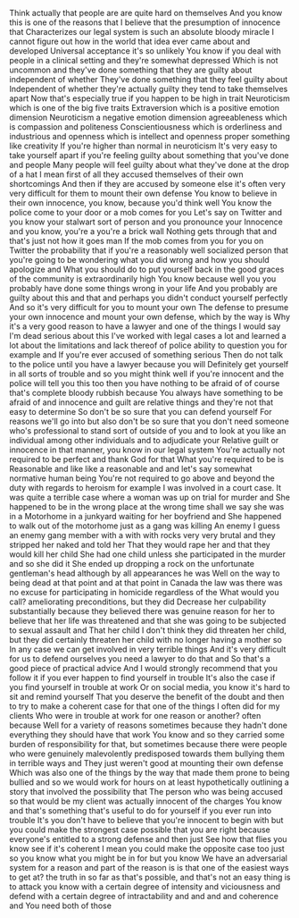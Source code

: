  Think actually that people are are quite hard on themselves And you know this is one of the reasons that I believe that the presumption of innocence that Characterizes our legal system is such an absolute bloody miracle I cannot figure out how in the world that idea ever came about and developed Universal acceptance it's so unlikely You know if you deal with people in a clinical setting and they're somewhat depressed Which is not uncommon and they've done something that they are guilty about independent of whether They've done something that they feel guilty about Independent of whether they're actually guilty they tend to take themselves apart Now that's especially true if you happen to be high in trait Neuroticism which is one of the big five traits Extraversion which is a positive emotion dimension Neuroticism a negative emotion dimension agreeableness which is compassion and politeness Conscientiousness which is orderliness and industrious and openness which is intellect and openness proper something like creativity If you're higher than normal in neuroticism It's very easy to take yourself apart if you're feeling guilty about something that you've done and people Many people will feel guilty about what they've done at the drop of a hat I mean first of all they accused themselves of their own shortcomings And then if they are accused by someone else it's often very very difficult for them to mount their own defense You know to believe in their own innocence, you know, because you'd think well You know the police come to your door or a mob comes for you Let's say on Twitter and you know your stalwart sort of person and you pronounce your Innocence and you know, you're a you're a brick wall Nothing gets through that and that's just not how it goes man If the mob comes from you for you on Twitter the probability that if you're a reasonably well socialized person that you're going to be wondering what you did wrong and how you should apologize and What you should do to put yourself back in the good graces of the community is extraordinarily high You know because well you you probably have done some things wrong in your life And you probably are guilty about this and that and perhaps you didn't conduct yourself perfectly And so it's very difficult for you to mount your own The defense to presume your own innocence and mount your own defense, which by the way is Why it's a very good reason to have a lawyer and one of the things I would say I'm dead serious about this I've worked with legal cases a lot and learned a lot about the limitations and lack thereof of police ability to question you for example and If you're ever accused of something serious Then do not talk to the police until you have a lawyer because you will Definitely get yourself in all sorts of trouble and so you might think well if you're innocent and the police will tell you this too then you have nothing to be afraid of of course that's complete bloody rubbish because You always have something to be afraid of and innocence and guilt are relative things and they're not that easy to determine So don't be so sure that you can defend yourself For reasons we'll go into but also don't be so sure that you don't need someone who's professional to stand sort of outside of you and to look at you like an individual among other individuals and to adjudicate your Relative guilt or innocence in that manner, you know in our legal system You're actually not required to be perfect and thank God for that What you're required to be is Reasonable and like like a reasonable and and let's say somewhat normative human being You're not required to go above and beyond the duty with regards to heroism for example I was involved in a court case. It was quite a terrible case where a woman was up on trial for murder and She happened to be in the wrong place at the wrong time shall we say she was in a Motorhome in a junkyard waiting for her boyfriend and She happened to walk out of the motorhome just as a gang was killing An enemy I guess an enemy gang member with a with with rocks very very brutal and they stripped her naked and told her That they would rape her and that they would kill her child She had one child unless she participated in the murder and so she did it She ended up dropping a rock on the unfortunate gentleman's head although by all appearances he was Well on the way to being dead at that point and at that point in Canada the law was there was no excuse for participating in homicide regardless of the What would you call? ameliorating preconditions, but they did Decrease her culpability substantially because they believed there was genuine reason for her to believe that her life was threatened and that she was going to be subjected to sexual assault and That her child I don't think they did threaten her child, but they did certainly threaten her child with no longer having a mother so In any case we can get involved in very terrible things And it's very difficult for us to defend ourselves you need a lawyer to do that and So that's a good piece of practical advice And I would strongly recommend that you follow it if you ever happen to find yourself in trouble It's also the case if you find yourself in trouble at work Or on social media, you know it's hard to sit and remind yourself That you deserve the benefit of the doubt and then to try to make a coherent case for that one of the things I often did for my clients Who were in trouble at work for one reason or another? often because Well for a variety of reasons sometimes because they hadn't done everything they should have that work You know and so they carried some burden of responsibility for that, but sometimes because there were people who were genuinely malevolently predisposed towards them bullying them in terrible ways and They just weren't good at mounting their own defense Which was also one of the things by the way that made them prone to being bullied and so we would work for hours on at least hypothetically outlining a story that involved the possibility that The person who was being accused so that would be my client was actually innocent of the charges You know and that's something that's useful to do for yourself if you ever run into trouble It's you don't have to believe that you're innocent to begin with but you could make the strongest case possible that you are right because everyone's entitled to a strong defense and then just See how that flies you know see if it's coherent I mean you could make the opposite case too just so you know what you might be in for but you know We have an adversarial system for a reason and part of the reason is is that one of the easiest ways to get at? the truth in so far as that's possible, and that's not an easy thing is to attack you know with a certain degree of intensity and viciousness and defend with a certain degree of intractability and and and and coherence and You need both of those